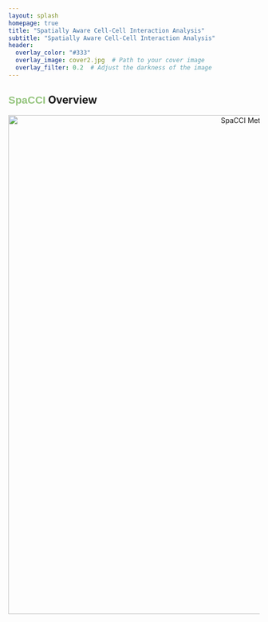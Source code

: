 ```yaml
---
layout: splash
homepage: true
title: "Spatially Aware Cell-Cell Interaction Analysis"
subtitle: "Spatially Aware Cell-Cell Interaction Analysis"
header:
  overlay_color: "#333"
  overlay_image: cover2.jpg  # Path to your cover image
  overlay_filter: 0.2  # Adjust the darkness of the image
---
```


## <span style="font-family: 'ABeeZee', sans-serif; color: #94C47D;">SpaCCI</span> Overview

<p align="center">
  <img width="1000" src="SPACCI Method Diagram.png" alt="SpaCCI Method Diagram">
</p>




